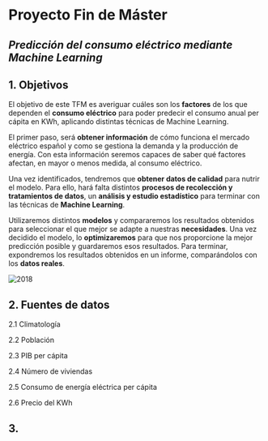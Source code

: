 # Proyecto Fin de Máster 
## *Predicción del consumo eléctrico mediante Machine Learning*



## 1. Objetivos

El objetivo de este TFM es averiguar cuáles son los **factores** de los que dependen el **consumo eléctrico** para poder predecir el consumo anual per cápita en KWh, aplicando distintas técnicas de Machine Learning.

El primer paso, será **obtener información** de cómo funciona el mercado eléctrico español y como se gestiona la demanda y la producción de energía. Con esta información seremos capaces de saber qué factores afectan, en mayor o menos medida, al consumo eléctrico.

Una vez identificados, tendremos que **obtener datos de calidad** para nutrir el modelo. Para ello, hará falta distintos **procesos de recolección y tratamientos de datos**, un **análisis y estudio estadístico** para terminar con las técnicas de **Machine Learning**.

Utilizaremos distintos **modelos** y compararemos los resultados obtenidos para seleccionar el que mejor se adapte a nuestras **necesidades**. Una vez decidido el modelo, lo **optimizaremos** para que nos proporcione la mejor predicción posible y guardaremos esos resultados.
Para terminar, expondremos los resultados obtenidos en un informe, comparándolos con los **datos reales**.


![2018](https://user-images.githubusercontent.com/82395947/153067978-c30cc035-2bd4-4f4a-a553-4d6b02596ad3.PNG)


## 2. Fuentes de datos


   2.1 Climatología
   
   2.2 Población
   
   2.3 PIB per cápita
   
   2.4 Número de viviendas
   
   2.5 Consumo de energía eléctrica per cápita
   
   2.6 Precio del KWh
   
   
## 3.
